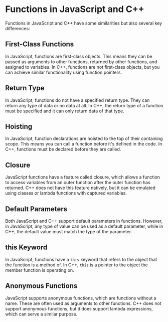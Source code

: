 # Functions in JavaScript and C++

Functions in JavaScript and C++ have some similarities but also several key differences:

## First-Class Functions

In JavaScript, functions are first-class objects. This means they can be passed as arguments to other functions, returned by other functions, and assigned to variables. In C++, functions are not first-class objects, but you can achieve similar functionality using function pointers.

## Return Type

In JavaScript, functions do not have a specified return type. They can return any type of data or no data at all. In C++, the return type of a function must be specified and it can only return data of that type.

## Hoisting

In JavaScript, function declarations are hoisted to the top of their containing scope. This means you can call a function before it's defined in the code. In C++, functions must be declared before they are called.

## Closure

JavaScript functions have a feature called closure, which allows a function to access variables from an outer function after the outer function has returned. C++ does not have this feature natively, but it can be emulated using classes or lambda functions with captured variables.

## Default Parameters

Both JavaScript and C++ support default parameters in functions. However, in JavaScript, any type of value can be used as a default parameter, while in C++, the default value must match the type of the parameter.

## this Keyword

In JavaScript, functions have a `this` keyword that refers to the object that the function is a method of. In C++, `this` is a pointer to the object the member function is operating on.

## Anonymous Functions

JavaScript supports anonymous functions, which are functions without a name. These are often used as arguments to other functions. C++ does not support anonymous functions, but it does support lambda expressions, which can serve a similar purpose.